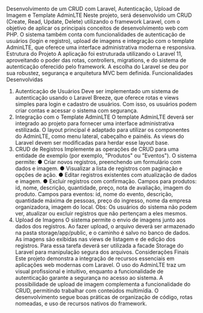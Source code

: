 Desenvolvimento de um CRUD com Laravel, Autenticação, Upload
de Imagem e Template AdminLTE
Neste projeto, será desenvolvido um CRUD (Create, Read, Update, Delete) utilizando o
framework Laravel, com o objetivo de aplicar os principais conceitos de desenvolvimento
web com PHP. O sistema também conta com funcionalidades de autenticação de usuários
(login e registro), upload de imagens e integração com o template AdminLTE, que oferece
uma interface administrativa moderna e responsiva.
Estrutura do Projeto
A aplicação foi estruturada utilizando o Laravel 11, aproveitando o poder das rotas,
controllers, migrations, e do sistema de autenticação oferecido pelo framework. A escolha
do Laravel se deu por sua robustez, segurança e arquitetura MVC bem definida.
Funcionalidades Desenvolvidas
1. Autenticação de Usuários
Deve ser implementado um sistema de autenticação usando o Laravel Breeze, que oferece
rotas e views simples para login e cadastro de usuários. Com isso, os usuários podem criar
contas e acessar o sistema com segurança.
2. Integração com o Template AdminLTE
O template AdminLTE deverá ser integrado ao projeto para fornecer uma interface
administrativa estilizada. O layout principal é adaptado para utilizar os componentes do
AdminLTE, como menu lateral, cabeçalho e painéis. As views do Laravel devem ser
modificadas para herdar esse layout base.
3. CRUD de Registros
Implemente as operações de CRUD para uma entidade de exemplo (por exemplo,
"Produtos" ou "Eventos"). O sistema permite:
● Criar novos registros, preenchendo um formulário com dados e imagem.
● Visualizar a lista de registros com paginação e opções de ação.
● Editar registros existentes com atualização de dados e imagem.
● Excluir registros com confirmação.
Campos para produtos: id, nome, descrição, quantidade, preço, nota de avaliação,
imagem do produto.
Campos para eventos: id, nome do evento, descrição, quantidade máxima de
pessoas, preço do ingresso, nome da empresa organizadora, imagem do local.
Obs: Os usuários do sistema não podem ver, atualizar ou excluir registros que não
pertençam a eles mesmos.
4. Upload de Imagens
O sistema permite o envio de imagens junto aos dados dos registros. Ao fazer upload, o
arquivo deverá ser armazenado na pasta storage/app/public, e o caminho é salvo no
banco de dados. As imagens são exibidas nas views de listagem e de edição dos registros.
Para essa tarefa deverá ser utilizada a facade Storage do Laravel para manipulação
segura dos arquivos.
Considerações Finais
Este projeto demonstra a integração de recursos essenciais em aplicações web modernas
com Laravel. O uso do AdminLTE traz um visual profissional e intuitivo, enquanto a
funcionalidade de autenticação garante a segurança no acesso ao sistema. A possibilidade
de upload de imagem complementa a funcionalidade do CRUD, permitindo trabalhar com
conteúdos multimídia. O desenvolvimento segue boas práticas de organização de código,
rotas nomeadas, e uso de recursos nativos do framework.
